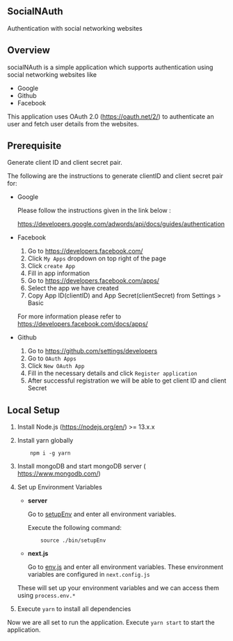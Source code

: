 SocialNAuth
---
Authentication with social networking websites

Overview
----

socialNAuth is a simple application which supports authentication using social networking websites like
- Google
- Github
- Facebook

This application uses OAuth 2.0 (https://oauth.net/2/) to authenticate an user and fetch user details from the websites.


Prerequisite
----
Generate client ID and client secret pair.

The following are the instructions to generate clientID and client secret pair for:

- Google

    Please follow the instructions given in the link below :

     https://developers.google.com/adwords/api/docs/guides/authentication


- Facebook
    1. Go to https://developers.facebook.com/
    2. Click  `My Apps`  dropdown on top right of the page
    3. Click `create App`
    4. Fill in app information
    5. Go to https://developers.facebook.com/apps/
    6. Select the app we have created
    7. Copy App ID(clientID) and App Secret(clientSecret) from Settings > Basic

    For more information please refer to https://developers.facebook.com/docs/apps/


- Github
    1. Go to https://github.com/settings/developers
    2. Go to `OAuth Apps`
    3. Click `New OAuth App`
    4. Fill in the necessary details and click `Register application`
    5. After successful registration we will be able to get client ID and client Secret



Local Setup
----
1.  Install Node.js (https://nodejs.org/en/) >= 13.x.x

2. Install yarn globally 

    ```
        npm i -g yarn
    ```

3.  Install mongoDB and start mongoDB server ( https://www.mongodb.com/)

4.  Set up Environment Variables 

    - <b>server</b>

        Go to [setupEnv](/bin/setupEnv) and enter all environment variables.

        Execute the following command:
        ```
            source ./bin/setupEnv 
        ```

    - <b>next.js</b>

        Go to [env.js](./env.js) and enter all environment variables. These environment variables are configured in `next.config.js`

    These will set up your environment variables and we can access them using `process.env.*`

6.  Execute `yarn` to install all dependencies

Now we are all set to run the application. Execute `yarn start` to start the application.

